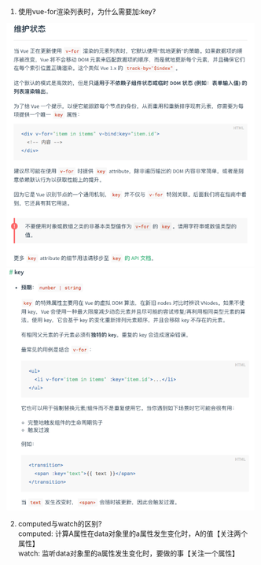 1. 使用vue-for渲染列表时，为什么需要加:key?  
<img src="knowledge/1.png"/>
<img src="knowledge/2.png"/>  

2. computed与watch的区别?    
computed: 计算A属性在data对象里的a属性发生变化时，A的值【关注两个属性】  
watch: 监听data对象里的a属性发生变化时，要做的事【关注一个属性】

